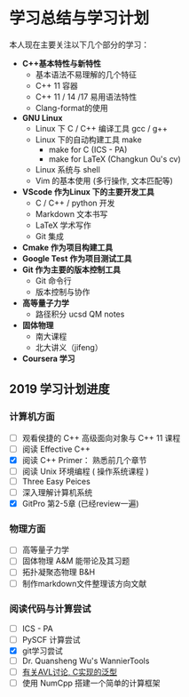 # 学习总结与学习计划

本人现在主要关注以下几个部分的学习：

* **C++基本特性与新特性**
  * 基本语法不易理解的几个特征
  * C++ 11 容器
  * C++ 11 / 14 /17 易用语法特性
  * Clang-format的使用
* **GNU Linux**  
  * Linux 下 C / C++ 编译工具 gcc / g++
  * Linux 下的自动构建工具 make
    * make for C (ICS - PA)
    * make for LaTeX (Changkun Ou's cv)
  * Linux 系统与 shell
  * Vim 的基本使用 (多行操作, 文本匹配等)
* **VScode 作为Linux 下的主要开发工具**
  * C / C++ / python 开发
  * Markdown 文本书写
  * LaTeX 学术写作
  * Git 集成
* **Cmake 作为项目构建工具**
* **Google Test 作为项目测试工具**
* **Git 作为主要的版本控制工具**
  * Git 命令行
  * 版本控制与协作
* **高等量子力学**
  * 路径积分 ucsd QM notes
* **固体物理**
  * 南大课程
  * 北大讲义（jifeng）
* **Coursera 学习**

## 2019 学习计划进度

### 计算机方面

* [ ] 观看侯捷的 C++ 高级面向对象与 C++ 11 课程
* [ ] 阅读 Effective C++
* [x] 阅读 C++ Primer： 熟悉前几个章节
* [ ] 阅读 Unix 环境编程 ( 操作系统课程 )
* [ ] Three Easy Peices
* [ ] 深入理解计算机系统
* [x] GitPro 第2-5章 (已经review一遍)

### 物理方面

* [ ] 高等量子力学
* [ ] 固体物理 A&M 能带论及其习题
* [ ] 拓扑凝聚态物理 B&H
* [ ] 制作markdown文件整理该方向文献

### 阅读代码与计算尝试

* [ ] ICS - PA
* [ ] PySCF 计算尝试
* [x] git学习尝试
* [ ] Dr. Quansheng Wu's WannierTools
* [ ] [有关AVL讨论, C实现的泛型](https://www.zhihu.com/question/30527705)
* [ ] 使用 NumCpp 搭建一个简单的计算框架
